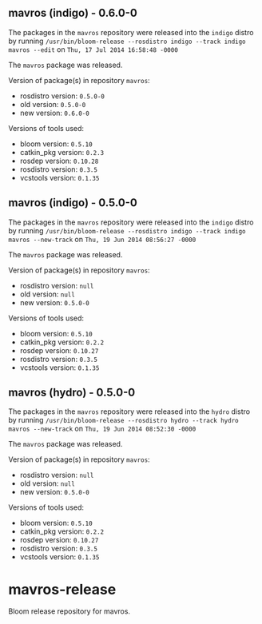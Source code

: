 ## mavros (indigo) - 0.6.0-0

The packages in the `mavros` repository were released into the `indigo` distro by running `/usr/bin/bloom-release --rosdistro indigo --track indigo mavros --edit` on `Thu, 17 Jul 2014 16:58:48 -0000`

The `mavros` package was released.

Version of package(s) in repository `mavros`:
- rosdistro version: `0.5.0-0`
- old version: `0.5.0-0`
- new version: `0.6.0-0`

Versions of tools used:
- bloom version: `0.5.10`
- catkin_pkg version: `0.2.3`
- rosdep version: `0.10.28`
- rosdistro version: `0.3.5`
- vcstools version: `0.1.35`


## mavros (indigo) - 0.5.0-0

The packages in the `mavros` repository were released into the `indigo` distro by running `/usr/bin/bloom-release --rosdistro indigo --track indigo mavros --new-track` on `Thu, 19 Jun 2014 08:56:27 -0000`

The `mavros` package was released.

Version of package(s) in repository `mavros`:
- rosdistro version: `null`
- old version: `null`
- new version: `0.5.0-0`

Versions of tools used:
- bloom version: `0.5.10`
- catkin_pkg version: `0.2.2`
- rosdep version: `0.10.27`
- rosdistro version: `0.3.5`
- vcstools version: `0.1.35`


## mavros (hydro) - 0.5.0-0

The packages in the `mavros` repository were released into the `hydro` distro by running `/usr/bin/bloom-release --rosdistro hydro --track hydro mavros --new-track` on `Thu, 19 Jun 2014 08:52:30 -0000`

The `mavros` package was released.

Version of package(s) in repository `mavros`:
- rosdistro version: `null`
- old version: `null`
- new version: `0.5.0-0`

Versions of tools used:
- bloom version: `0.5.10`
- catkin_pkg version: `0.2.2`
- rosdep version: `0.10.27`
- rosdistro version: `0.3.5`
- vcstools version: `0.1.35`


mavros-release
==============

Bloom release repository for mavros.
